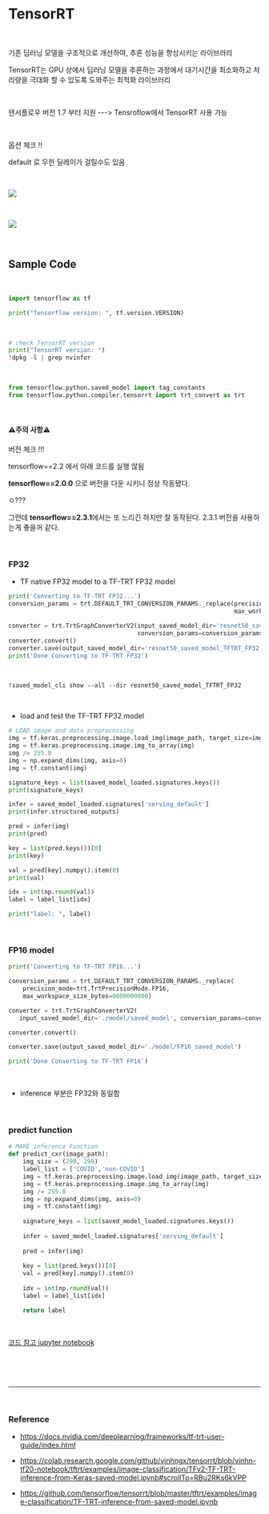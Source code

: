 # TensorRT



<br/>

기존 딥러닝 모델을 구조적으로 개선하여, 추론 성능을 향상시키는 라이브러리



TensorRT는 GPU 상에서 딥러닝 모델을 추론하는 과정에서 대기시간을 최소화하고 처리량을 극대화 할 수 있도록 도와주는 최적화 라이브러리

<br/>

텐서플로우 버전 1.7 부터 지원 ---> Tensroflow에서 TensorRT 사용 가능

<br/>

옵션 체크 !!

default 로 무한 딜레이가 걸릴수도 있음



<br/>

![](./img/tensorrt-graph.png)





<br/>

![](./img/tensorRT.png)



<br/>

## Sample Code

<br/>

```python
import tensorflow as tf

print("Tensorflow version: ", tf.version.VERSION)
```

<br/>

```python
# check TensorRT version
print("TensorRT version: ")
!dpkg -l | grep nvinfer
```

<br/>

```python
from tensorflow.python.saved_model import tag_constants
from tensorflow.python.compiler.tensorrt import trt_convert as trt
```



<br/>

#### :warning:주의 사항:warning:

버전 체크 !!!

tensorflow==2.2 에서 아래 코드를 실행 않됨

**tensorflow==2.0.0** 으로 버전을 다운 시키니 정상 작동됐다.

ㅇ???

그런데 **tensorflow==2.3.1**에서는 또 느리긴 하지만 잘 동작된다.
2.3.1 버전을 사용하는게 좋을꺼 같다.

<br/>

### FP32

- TF native FP32 model to a TF-TRT FP32 model

```python
print('Converting to TF-TRT FP32...')
conversion_params = trt.DEFAULT_TRT_CONVERSION_PARAMS._replace(precision_mode=trt.TrtPrecisionMode.FP32,
                                                               max_workspace_size_bytes=8000000000)

converter = trt.TrtGraphConverterV2(input_saved_model_dir='resnet50_saved_model',
                                    conversion_params=conversion_params)
converter.convert()
converter.save(output_saved_model_dir='resnet50_saved_model_TFTRT_FP32')
print('Done Converting to TF-TRT FP32')
```



<br/>

```
!saved_model_cli show --all --dir resnet50_saved_model_TFTRT_FP32
```



<br/>

-  load and test the TF-TRT FP32 model

```python
# LOAD image and data preprocessing
img = tf.keras.preprocessing.image.load_img(image_path, target_size=img_size)
img = tf.keras.preprocessing.image.img_to_array(img)
img /= 255.0
img = np.expand_dims(img, axis=0)
img = tf.constant(img)
```

```python
signature_keys = list(saved_model_loaded.signatures.keys())
print(signature_keys)

infer = saved_model_loaded.signatures['serving_default']
print(infer.structured_outputs)

pred = infer(img)
print(pred)

key = list(pred.keys())[0]
print(key)

val = pred[key].numpy().item(0)
print(val)

idx = int(np.round(val))
label = label_list[idx]

print("label: ", label)
```



<br/>

### FP16 model

```python
print('Converting to TF-TRT FP16...')

conversion_params = trt.DEFAULT_TRT_CONVERSION_PARAMS._replace(
    precision_mode=trt.TrtPrecisionMode.FP16,
    max_workspace_size_bytes=8000000000)

converter = trt.TrtGraphConverterV2(
   input_saved_model_dir='./model/saved_model', conversion_params=conversion_params)

converter.convert()

converter.save(output_saved_model_dir='./model/FP16_saved_model')

print('Done Converting to TF-TRT FP16')
```



<br/>

- inference 부분은 FP32와 동일함



<br/>

### predict function

```python
# MAKE inference Function
def predict_cxr(image_path):
    img_size = (299, 299)
    label_list = ['COVID','non-COVID']
    img = tf.keras.preprocessing.image.load_img(image_path, target_size=img_size)
    img = tf.keras.preprocessing.image.img_to_array(img)
    img /= 255.0
    img = np.expand_dims(img, axis=0)
    img = tf.constant(img)
    
    signature_keys = list(saved_model_loaded.signatures.keys())
    
    infer = saved_model_loaded.signatures['serving_default']
    
    pred = infer(img)
    
    key = list(pred.keys())[0]
    val = pred[key].numpy().item(0)
    
    idx = int(np.round(val))
    label = label_list[idx]

    return label
```



<br/>

[코드 참고 jupyter notebook](Using_tensorRT.ipynb)

<br/>



<br/>

<br/>

-----------------

<br/>

### Reference

- https://docs.nvidia.com/deeplearning/frameworks/tf-trt-user-guide/index.html

- https://colab.research.google.com/github/vinhngx/tensorrt/blob/vinhn-tf20-notebook/tftrt/examples/image-classification/TFv2-TF-TRT-inference-from-Keras-saved-model.ipynb#scrollTo=RBu2RKs6kVPP
- https://github.com/tensorflow/tensorrt/blob/master/tftrt/examples/image-classification/TF-TRT-inference-from-saved-model.ipynb



<br/>